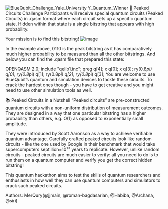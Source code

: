 ![BlueQubit_Challenge_Yale_University Y_Quantum_Winner](https://github.com/user-attachments/assets/dc63b450-93f9-4065-9608-93626e7f5cf2)
🎯 Peaked Circuits Challenge
Participants will receive special quantum circuits (Peaked Circuits) in .qasm format where each circuit sets up a specific quantum state. Hidden within that state is a single bitstring that appears with high probability. 

Your mission is to find this bitstring!
![image](https://github.com/user-attachments/assets/d3369b2c-c9ee-425e-aa63-e18fb444fb90)

In the example above, 0110 is the peak bitstring as it has comparatively much higher probability  to be measured than all the other bitstrings. And below you can find the .qasm file that prepared this state:

OPENQASM 2.0;
include "qelib1.inc";
qreg q[4];
x q[0];
x q[3];
ry(0.8*pi) q[0];
ry(0.8*pi) q[1];
ry(0.8*pi) q[2];
ry(0.8*pi) q[3];
You are welcome to use BlueQubit’s quantum and simulation devices to tackle these circuits. To crack the hardest ones though - you have to get creative and you might need to use other simulation tools as well. 

📚 Peaked Circuits in a Nutshell
“Peaked circuits” are pre-constructed quantum circuits with a non-uniform distribution of measurement outcomes. They are designed in a way that one particular bitstring has a higher probability than others, e.g. O(1) as opposed to exponentially small amplitude. 

They were introduced by Scott Aaronson as a way to achieve verifiable quantum advantage. Carefully crafted peaked circuits look like random circuits  - like the one used by Google in their benchmark that would take supercomputers septillion=10²⁵ years to replicate. However, unlike random circuits - peaked circuits are much easier to verify: all you need to do is to run them on a quantum computer and verify you get the correct hidden bitstring!

This quantum hackathon aims to test the skills of quantum researchers and enthusiasts in how well they can use quantum computers and simulators to crack such peaked circuits. 

Authors: MerQury(@jjmain, @roman-bagdasarian, @Habiba, @Archana, @siri)
